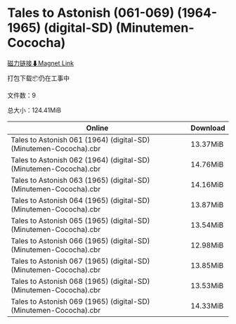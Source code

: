# Tales to Astonish (061-069) (1964-1965) (digital-SD) (Minutemen-Cococha)

[磁力链接⬇Magnet Link](magnet:?xt=urn:btih:8781251579ae31ffa738f4128c189acd68ba9ba0&dn=Tales%20to%20Astonish%20%28061-069%29%20%281964-1965%29%20%28digital-SD%29%20%28Minutemen-Cococha%29)

打包下载📦仍在工事中

文件数：9

总大小：124.41MiB

Online | Download
--- | ---
Tales to Astonish 061 (1964) (digital-SD) (Minutemen-Cococha).cbr | 13.37MiB
Tales to Astonish 062 (1964) (digital-SD) (Minutemen-Cococha).cbr | 14.76MiB
Tales to Astonish 063 (1965) (digital-SD) (Minutemen-Cococha).cbr | 14.16MiB
Tales to Astonish 064 (1965) (digital-SD) (Minutemen-Cococha).cbr | 13.87MiB
Tales to Astonish 065 (1965) (digital-SD) (Minutemen-Cococha).cbr | 13.54MiB
Tales to Astonish 066 (1965) (digital-SD) (Minutemen-Cococha).cbr | 12.98MiB
Tales to Astonish 067 (1965) (digital-SD) (Minutemen-Cococha).cbr | 13.85MiB
Tales to Astonish 068 (1965) (digital-SD) (Minutemen-Cococha).cbr | 13.53MiB
Tales to Astonish 069 (1965) (digital-SD) (Minutemen-Cococha).cbr | 14.33MiB